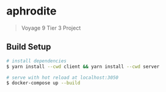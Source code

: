 # aphrodite

> Voyage 9 Tier 3 Project

## Build Setup

```bash
# install dependencies
$ yarn install --cwd client && yarn install --cwd server

# serve with hot reload at localhost:3050
$ docker-compose up --build
```
